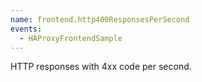 ```yaml
---
name: frontend.http400ResponsesPerSecond
events:
  - HAProxyFrontendSample
---
```


HTTP responses with 4xx code per second.